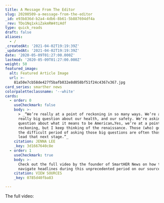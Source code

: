 ```yaml
---
title: A Message From The Editor
slug: 20200509-a-message-from-the-editor
_id: e93b836d-b2a4-4db6-8b61-5b887694df4a
_rev: TDo1Nq1xkiZakmRW4tLHdf
type: quick_reads
draft: false
aliases:
  - /
_createdAt: '2021-04-02T19:19:39Z'
_updatedAt: '2021-04-02T19:19:39Z'
date: '2020-05-09T01:27:00.000Z'
lastmod: '2020-05-09T01:27:00.000Z'
weight: 50
featured_image:
  alt: Featured Article Image
  url: >-
    81a50e7cb58de427f5bafb032e8d058bf51f24c4367x367.jpg
card_series: smarther news
colorpaletteclassname: '--white'
cards:
  - order: 0
    useCheckmark: false
    body: >-
      > _“We’re really at a point of reckoning in so many ways. We’re asking
      really big question about our health, and our safety. We’re asking big
      question about what it means to be American…Yes, we’re at a point of
      reckoning, but I keep thinking of the renaissance. Those (who) go through
      the difficult period of asking those big questions are often those who
      lead that next stage.”_
    citation: JENNA LEE
    _key: 3d1667640c8e
  - order: 1
    useCheckmark: true
    body: >-
      Check out the full video by the founder of SmartHER News on how to
      navigate headlines during this unprecedented period on our source page.
    citation: VIEW SOURCES
    _key: 0785d40fba83

---
```

The full video: